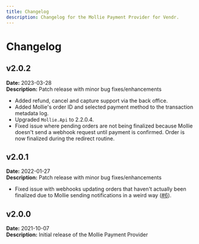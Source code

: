 ```yaml
---
title: Changelog
description: Changelog for the Mollie Payment Provider for Vendr.
---
```


# Changelog

## v2.0.2

**Date:** 2023-03-28\
**Description:** Patch release with minor bug fixes/enhancements

* Added refund, cancel and capture support via the back office.
* Added Mollie's order ID and selected payment method to the transaction metadata log.
* Upgraded `Mollie.Api` to 2.2.0.4.
* Fixed issue where pending orders are not being finalized because Mollie doesn't send a webhook request until payment is confirmed. Order is now finalized during the redirect routine.

## v2.0.1

**Date:** 2022-01-27\
**Description:** Patch release with minor bug fixes/enhancements

* Fixed issue with webhooks updating orders that haven't actually been finalized due to Mollie sending notifications in a weird way ([#6](https://github.com/vendrhub/vendr-payment-provider-mollie/issues/6)).

## v2.0.0

**Date:** 2021-10-07\
**Description:** Initial release of the Mollie Payment Provider
